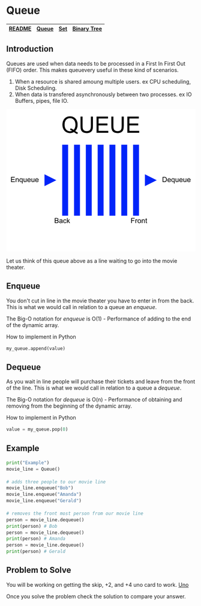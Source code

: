 # Queue

| [README](README.md) | [Queue](queue.md) | [Set](set.md) | [Binary Tree](binaryTree.md) |
| ------------------- | ----------------- | ------------- | ---------------------------- |

## Introduction

Queues are used when data needs to be processed in a First In First Out (FIFO) order. This makes queuevery useful in these kind of scenarios.

1. When a resource is shared amoung multiple users. ex CPU scheduling, Disk Scheduling.
2. When data is transfered asynchronously between two processes. ex IO Buffers, pipes, file IO.

![](queue.png)

Let us think of this queue above as a line waiting to go into the movie theater.

## Enqueue

You don't cut in line in the movie theater you have to enter in from the back. This is what we would call in relation to a queue an _enqueue_.

The Big-O notation for _enqueue_ is O(1) - Performance of adding to the end of the dynamic array.

How to implement in Python

```python
my_queue.append(value)
```

## Dequeue

As you wait in line people will purchase their tickets and leave from the front of the line. This is what we would call in relation to a queue a _dequeue_.

The Big-O notation for _dequeue_ is O(n) - Performance of obtaining and removing from the beginning of the dynamic array.

How to implement in Python

```python
value = my_queue.pop(0)
```

## Example

```python
print("Example")
movie_line = Queue()

# adds three people to our movie line
movie_line.enqueue("Bob")
movie_line.enqueue("Amanda")
movie_line.enqueue("Gerald")

# removes the front most person from our movie line
person = movie_line.dequeue()
print(person) # Bob
person = movie_line.dequeue()
print(person) # Amanda
person = movie_line.dequeue()
print(person) # Gerald
```

## Problem to Solve

You will be working on getting the skip, +2, and +4 uno card to work.
[Uno](queue_start.py)

Once you solve the problem check the solution to compare your answer.
